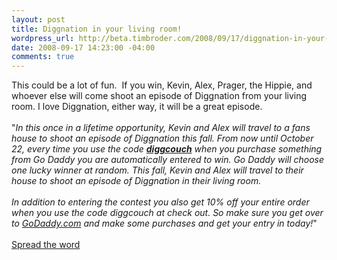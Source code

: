 ```yaml
--- 
layout: post
title: Diggnation in your living room!
wordpress_url: http://beta.timbroder.com/2008/09/17/diggnation-in-your-living-room/
date: 2008-09-17 14:23:00 -04:00
comments: true
---
```

This could be a lot of fun.&nbsp; If you win, Kevin, Alex, Prager, the Hippie, and whoever else will come shoot an episode of Diggnation from your living room. I love Diggnation, either way, it will be a great episode.<br />
<br />
"<i>In this once in a lifetime opportunity, Kevin and Alex will travel to a fans house to shoot an episode of Diggnation this fall. From now until October 22, every time you use the code <b><a href="http://www.godaddy.com/" target="new">diggcouch</a></b> when you purchase something from Go Daddy you are automatically entered to win. Go Daddy will choose one lucky winner at random. This fall, Kevin and Alex will travel to their house to shoot an episode of Diggnation in their living room.</i><br />
<br />
<i>In addition to entering the contest you also get 10% off your entire order when you use the code diggcouch at check out. So make sure you get over to <a href="http://www.godaddy.com/" target="new">GoDaddy.com</a> and make some purchases and get your entry in today!</i>"<br />
<br />
<a href="http://revision3.com/blog/2008/09/15/kevin-and-alex-in-your-living-room/">Spread the word</a>
